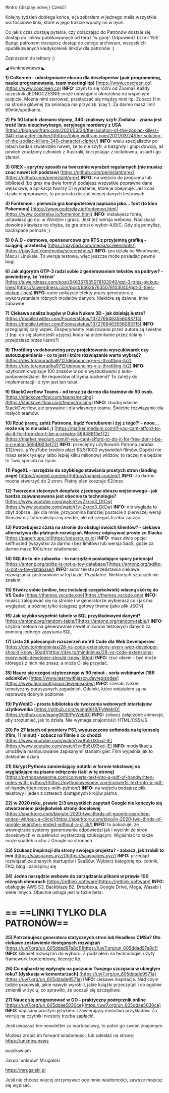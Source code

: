 #intro {display:none;}
Cześć!

Kolejny tydzień dobiega końca, a ja zebrałem w jednego maila wszystkie wartościowe linki, które w jego trakcie wpadły mi w ręce.

Co jakiś czas dostaję pytania, czy dołączając do Patronów dostaje się dostęp do linków publikowanych od teraz 'w górę'. Odpowiedź brzmi 'NIE'. Będąc patronem dostajesz dostęp do całego archiwum, wszystkich opublikowanych kiedykolwiek linków dla patronów :)

 

Zapraszam do lektury :)

 

◢ #unknownews ◣


**1) CoScreen - udostępnianie ekranu dla developerów (pair programming, nauka programowania, team meetingi itp)**
[https://www.coscreen.co](https://www.coscreen.co)
**INFO:** czym to się różni od Zooma? Każdy uczestnik JEDNOCZEŚNIE może udostępnić okno/okna na wspólnym pulpicie. Można nimi sterować, przełączać się między nimi itp. Zobacz film na stronie głównej (ta animacja ma przycisk 'play'). Za darmo masz limit 60min/spotkanie.


**2) Po 50 latach złamano słynny, 340-znakowy szyfr Zodiaka - znana jest treść listu nieuchwytnego, seryjnego mordercy z USA**
[https://blog.wolfram.com/2021/03/24/the-solution-of-the-zodiac-killers-340-character-cipher/](https://blog.wolfram.com/2021/03/24/the-solution-of-the-zodiac-killers-340-character-cipher/)
**INFO:** wielu specjalistów po latach badań stwierdziło nawet, że to nie szyfr, a bazgroły i głupi dowcip, aż pewien znudzony człowiek z Australii, korzystając z lockdownu, usiadł i go złamał.


**3) GREX - sprytny sposób na tworzenie wyrażeń regularnych (nie musisz znać nawet ich podstaw)**
[https://github.com/pemistahl/grex](https://github.com/pemistahl/grex)
**INFO:** na wejściu do programu lub biblioteki (bo grex ma dwie formy) podajesz wszystkie poprawne dane wejściowe, a aplikacja tworzy Ci wyrażenie, które je obejmuje. Jeśli coś działa niepoprawnie, to po prostu dorzuć więcej danych testowych.


**4) Fontemon - pierwsza gra komputerowa napisana jako... font (to klon Pokemona)**
[https://www.coderelay.io/fontemon.html](https://www.coderelay.io/fontemon.html)
**INFO:** instalujesz fonta, ustawiasz go np. w Wordzie i grasz. Jest też wersja webowa. Naciskasz dowolne klawisze no chyba, że gra prosi o wybór A/B/C. Gdy się pomylisz, backspace pomoże ;)


**5) 0 A.D - darmowa, opensourcowa gra RTS z przyjemną grafiką - ściągnij, przetestuj**
[https://play0ad.com/media/screenshots/](https://play0ad.com/media/screenshots/)
**INFO:** gra działa na Windowsie, Macu i Linuksie. To wersja testowa, więc jeszcze może posiadać pewne bugi.


**6) Jak algorytm GTP-3 radzi sobie z generowaniem tekstów na podryw? - powiedzmy, że 'różnie'**
[https://aiweirdness.com/post/646367635078103040/gpt-3-tries-pickup-lines](https://aiweirdness.com/post/646367635078103040/gpt-3-tries-pickup-lines)
**INFO:** autor pokazuje efekty pracy generatora z wykorzystaniem różnych modelów danych. Niektóre są dziwne, inne zabawne


**7) Ciekawa analiza bugów w Duke Nukem 3D - jak działają lustra?**
[https://mobile.twitter.com/Foone/status/1372766463556083715](https://mobile.twitter.com/Foone/status/1372766463556083715)
**INFO:** przeglądnij cały wątek. Eksperymenty realizowane przez autora są świetne ;) (np. co się stanie jeśli użyjesz kodu na przenikanie przez ściany i przejdziesz przez lustro?)


**8) Throttling vs debouncing przy projektowaniu wyszukiwarek czy autouzupełniania - co to jest i które rozwiązanie warto wybrać?**
[https://dev.to/anuradha9712/debouncing-v-s-throttling-lb2](https://dev.to/anuradha9712/debouncing-v-s-throttling-lb2)
**INFO:** użytkownik wpisuje 100 znaków w pole wyszukiwarki z auto-podpowiedziami. Ile requestów otrzyma backend? To zależy do implementacji i o tym jest ten tekst.


**9) StackOverflow Teams - od teraz za darmo dla teamów do 50 osób.**
[https://stackoverflow.com/teams/pricing](https://stackoverflow.com/teams/pricing)
**INFO:** zbuduj własne StackOverflow, ale prywatne i dla własnego teamu. Świetne rozwiązanie dla małych teamów.


**10) Rzuć pracę, załóż Patreona, bądź Youtuberem i żyj z tego?! - nooo... może się to nie udać ;)**
[https://marker.medium.com/if-you-cant-afford-to-do-it-for-free-don-t-be-a-creator-569488f3ef72](https://marker.medium.com/if-you-cant-afford-to-do-it-for-free-don-t-be-a-creator-569488f3ef72)
**INFO:** przeciętny użytkownik Patrona zarabia $12/msc. a YouTube średnio płąci $3.5/1000 wyświetleń filmów. Dopóki nie masz setek tysięcy (albo lepiej kilku milionów) widzów, to raczej nie będzie to Twój sposób na życie.


**11) PageXL - narzędzie do szybkiego stawiania prostych stron (landing page)**
[https://pagexl.com/en/](https://pagexl.com/en/)
**INFO:** za darmo można stworzyć do 2 stron. Płatny plan kosztuje &euro;2/msc.


**12) Tworzenie złożonych deepfake z jednego obrazu wejściowego - jak bardzo zaawansowana jest obecnie ta technologia?**
[https://www.youtube.com/watch?v=Zkrcx3_DtCw](https://www.youtube.com/watch?v=Zkrcx3_DtCw)
**INFO:** nie wygląda to zbyt dobrze i jak dla mnie, przypomina bardziej postacie z pierwszej wersji Simsów niż fotorealistyczny render, ale od czegoś trzeba zacząć...


**13) Potrzebujesz czata na stronie do obsługi swoich klientów? - ciekawa alternatywa dla płatnych rozwiązań. Możesz odpisywać prosto ze Slacka**
[https://papercups.io](https://papercups.io)
**INFO:** masz dwie opcje: selfhosted (wszystko za darmo i bez limitów) lub wersja SaaS, gdzie za darmo masz 100k/msc wiadomości.


**14) SQLite to nie zabawka - to narzędzie posiadające spory potencjał**
[https://antonz.org/sqlite-is-not-a-toy-database/](https://antonz.org/sqlite-is-not-a-toy-database/)
**INFO:** autor tekstu przedstawia ciekawe rozwiązania zastosowane w tej bazie. Przydatne. Niektórych sztuczek nie znałem.


**15) Stwórz sobie (online, bez instalacji czegokolwiek) własną skórkę do VS Code**
[https://themes.vscode.one](https://themes.vscode.one)
**INFO:** musisz zalogować się na stronie i w generatorze wybierasz co i jak ma wyglądać, a później tylko ściągasz gotowy theme (jako plik JSON).


**16) Jak szybko wypełnić tabele w SQL przykładowymi danymi?**
[https://antonz.org/random-table/](https://antonz.org/random-table/)
**INFO:** szybka metoda na generowanie nawet milionów testowych danych za pomocą jednego zapytania SQL


**17) Lista 28 polecanych rozszerzeń do VS Code dla Web Developerów**
[https://dev.to/mindninjax/28-vs-code-extensions-every-web-developer-should-know-50gd](https://dev.to/mindninjax/28-vs-code-extensions-every-web-developer-should-know-50gd)
**INFO:** rzuć okiem - być może któregoś z nich nie znasz, a może Ci się przydać.


**18) Naucz się czegoś użytecznego w 90 minut - seria webinarów (186 odcinków)**
[https://www.learnwithjason.dev/episodes](https://www.learnwithjason.dev/episodes)
**INFO:** szeroki zakres tematyczny poruszanych zagadnień. Odcinki, które widziałem są na naprawdę dobrym poziomie


**19) PyWebIO - prosta biblioteka do tworzenia webowych interfejsów użytkownika**
[https://github.com/wang0618/PyWebIO](https://github.com/wang0618/PyWebIO)
**INFO:** zobacz załączone animacje, aby zrozumieć, jak to działa. Nie wymaga znajomości HTML/CSS/JS.


**20) Po 27 latach od premiery PS1, wypuszczono softmoda na tę konsolę (film, 11 minut) - zobacz na filmie o co chodzi**
[https://www.youtube.com/watch?v=8b5UX5xd-lE](https://www.youtube.com/watch?v=8b5UX5xd-lE)
**INFO:** modyfikacja umożliwia manipulowanie zapisanymi stanami gier. Film wyjaśnia jak to dokładnie działa


**21) Skrypt Pythona zamieniający notatki w formie tekstowej na wyglądające na pisane odręcznie (tak! w tę stronę)**
[https://pythonawesome.com/converts-text-into-a-pdf-of-handwritten-notes-with-python/](https://pythonawesome.com/converts-text-into-a-pdf-of-handwritten-notes-with-python/)
**INFO:** na wejściu podajesz plik tekstowy i jeden z czterech dostępnych krojów pisma


**22) w 2020 roku, prawie 2/3 wszystkich zapytań Google nie kończyło się otworzeniem jakiejkolwiek strony docelowej**
[https://sparktoro.com/blog/in-2020-two-thirds-of-google-searches-ended-without-a-click/](https://sparktoro.com/blog/in-2020-two-thirds-of-google-searches-ended-without-a-click/)
**INFO:** to pokazuje, że wewnętrzne systemy generowania odpowiedzi jak i wycinki ze stron docelowych w zupełności wystarczają szukającym. Wyjaśniać to także może spadek ruchu z Google na stronach.


**23) Szukasz inspiracji dla strony swojego projektu? - zobacz, jak zrobili to inni**
[https://saaspages.xyz/](https://saaspages.xyz/)
**INFO:** przegląd rozwiązań ze znanych startupów i SaaSów. Wybierz kategorię np. cennik, FAQ, blog i zainspiruj się


**24) Jedno narzędzie webowe do zarządzania plikami w prawie 100 różnych chmurach**
[https://rethink.software](https://rethink.software)
**INFO:** obsługuje AWS S3, Backblaze B2, Dropboxa, Google Drive, Mega, Wasabi i wiele innych. Obecnie usługa jest w fazie beta.


== **==LINKI TYLKO DLA PATRONÓW==**
 ==

**25) Potrzebujesz generatora statycznych stron lub Headless CMSa? Oto ciekawe zestawienie dostępnych rozwiązań**
[https://uw7.org/un_605ddad97a8c1](https://uw7.org/un_605ddad97a8c1)
**INFO:** kilkaset rozwiązań do wyboru. Z podziałem na technologie, użyty framework frontendowy, licencje itp.


**26) Co najbardziej wpłynęło na poczucie Twojego szczęścia w ubiegłym roku? [dyskusja w komentarzach]**
[https://uw7.org/un_605ddade9571a](https://uw7.org/un_605ddade9571a)
**INFO:** ciekawe inspiracje. Nad czym ludzie pracowali, jakie nawyki wyrobili, jakie książki przeczytali i co ogólnie zmienili w życiu, co sprawiło, że poczuli się szczęśliwsi


**27) Naucz się programować w GO - praktyczny podręcznik online**
[https://uw7.org/un_605ddae5030ce](https://uw7.org/un_605ddae5030ce)
**INFO:** napisany prostym językiem i zawierający mnóstwo przykładów. Za wersję na czytniki niestety trzeba zapłacić.


 

Jeśli uważasz ten newsletter za wartościowy, to poleć go swoim znajomym.

Możesz zrobić im forward wiadomości, lub odesłać na stronę: https://unknow.news

 
pozdrawiam

Jakub 'unknow' Mrugalski

https://mrugalski.pl

 
Jeśli nie chcesz więcej otrzymywać ode mnie wiadomości, zawsze możesz się wypisać.